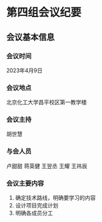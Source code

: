 # 第四组会议纪要
## 会议基本信息
### 会议时间
2023年4月9日
### 会议地点
北京化工大学昌平校区第一教学楼
### 会议主持
胡世慧
### 与会人员
卢甜甜 蒋英健 王翌丞 王耀 王祎辰
### 会议主要内容
1. 确定技术路线，明确要学习的内容
2. 设计项目完成计划
3. 明确各成员分工
